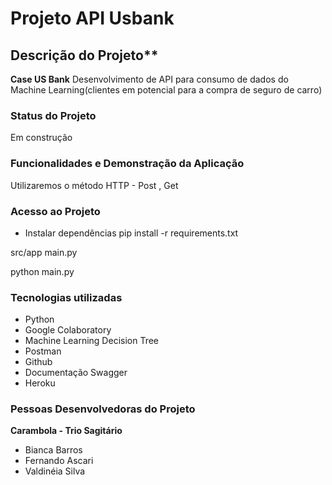 # Projeto API Usbank 

## Descrição do Projeto**
**Case US Bank** 
Desenvolvimento de API para consumo de dados do Machine Learning(clientes em potencial para a compra de seguro de carro)

### Status do Projeto 
Em construção

### Funcionalidades e Demonstração da Aplicação 
Utilizaremos o método HTTP - Post , Get

### Acesso ao Projeto

* Instalar dependências
pip install -r requirements.txt

src/app
    main.py

python main.py

### Tecnologias utilizadas

* Python
* Google Colaboratory
* Machine Learning Decision Tree
* Postman
* Github
* Documentação Swagger
* Heroku

### Pessoas Desenvolvedoras do Projeto
**Carambola - Trio Sagitário**
* Bianca Barros
* Fernando Ascari
* Valdinéia Silva

